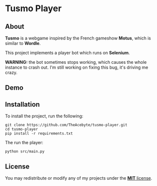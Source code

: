 # Tusmo Player

## About
**Tusmo** is a webgame inspired by the French gameshow **Motus**, which is similar to **Wordle**.

This project implements a player bot which runs on **Selenium**.

**WARNING:** the bot sometimes stops working, which causes the whole instance to crash out. I'm still working on fixing this bug, it's driving me crazy.

## Demo

## Installation
To install the project, run the following:
```
git clone https://github.com/TheAcebyte/tusmo-player.git
cd tusmo-player
pip install -r requirements.txt
```

The run the player:
```
python src/main.py
```

## License
You may redistribute or modify any of my projects under the [**MIT** license](LICENSE).
